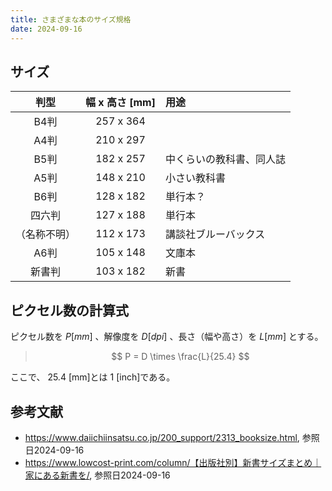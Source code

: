 ```yaml
---
title: さまざまな本のサイズ規格
date: 2024-09-16
---
```


## サイズ
| 判型       | 幅 x 高さ [mm] | 用途                        |
|:----------:|:--------------:|:----------------------------|
| B4判       | 257 x 364      |                             |
| A4判       | 210 x 297      |                             |
| B5判       | 182 x 257      | 中くらいの教科書、同人誌    |
| A5判       | 148 x 210      | 小さい教科書                |
| B6判       | 128 x 182      | 単行本？                     |
| 四六判     | 127 x 188      | 単行本                      |
|（名称不明）| 112 x 173      | 講談社ブルーバックス        |
| A6判       | 105 x 148      | 文庫本                      |
| 新書判     | 103 x 182      | 新書                        |

## ピクセル数の計算式
ピクセル数を $P[mm]$ 、解像度を $D[dpi]$ 、長さ（幅や高さ）を $L[mm]$ とする。

> $$ P = D \times \frac{L}{25.4} $$

ここで、 $25.4$ [mm]とは $1$ [inch]である。

## 参考文献
- https://www.daiichiinsatsu.co.jp/200_support/2313_booksize.html, 参照日2024-09-16
- https://www.lowcost-print.com/column/【出版社別】新書サイズまとめ｜家にある新書を/, 参照日2024-09-16
